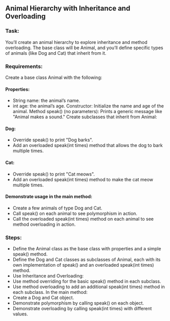 ## Animal Hierarchy with Inheritance and Overloading

### Task:
You’ll create an animal hierarchy to explore inheritance and method overloading. The base class will be Animal, and you’ll define specific types of animals (like Dog and Cat) that inherit from it.

### Requirements:
Create a base class Animal with the following:

#### Properties:
- String name: the animal’s name.
- int age: the animal’s age.
Constructor: Initialize the name and age of the animal.
Method speak() (no parameters): Prints a generic message like "Animal makes a sound."
Create subclasses that inherit from Animal:

#### Dog:
- Override speak() to print "Dog barks".
- Add an overloaded speak(int times) method that allows the dog to bark multiple times.

#### Cat:
- Override speak() to print "Cat meows".
- Add an overloaded speak(int times) method to make the cat meow multiple times.

#### Demonstrate usage in the main method:
- Create a few animals of type Dog and Cat.
- Call speak() on each animal to see polymorphism in action.
- Call the overloaded speak(int times) method on each animal to see method overloading in action.

### Steps:
- Define the Animal class as the base class with properties and a simple speak() method.
- Define the Dog and Cat classes as subclasses of Animal, each with its own implementation of speak() and an overloaded speak(int times) method.
- Use Inheritance and Overloading:
- Use method overriding for the basic speak() method in each subclass.
- Use method overloading to add an additional speak(int times) method in each subclass.
In the main method:
- Create a Dog and Cat object.
- Demonstrate polymorphism by calling speak() on each object.
- Demonstrate overloading by calling speak(int times) with different values.
